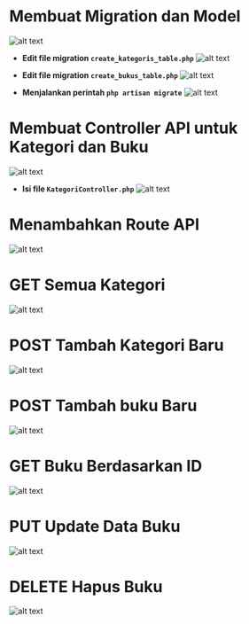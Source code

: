 # Membuat Migration dan Model
![alt text](image.png)

- **Edit file migration `create_kategoris_table.php`**
![alt text](image-1.png)

- **Edit file migration `create_bukus_table.php`**
![alt text](image-2.png)

- **Menjalankan perintah `php artisan migrate`** 
![alt text](image-3.png)

# Membuat Controller API untuk Kategori dan Buku
![alt text](image-4.png)

- **Isi file `KategoriController.php`** 
![alt text](image-5.png)

# Menambahkan Route API
![alt text](image-7.png)

# GET Semua Kategori
![alt text](image-9.png)

# POST Tambah Kategori Baru
![alt text](image-8.png)

# POST Tambah buku Baru
![alt text](image-10.png)

# GET Buku Berdasarkan ID
![alt text](image-11.png)

# PUT Update Data Buku
![alt text](image-12.png)

# DELETE Hapus Buku
![alt text](image-13.png)
